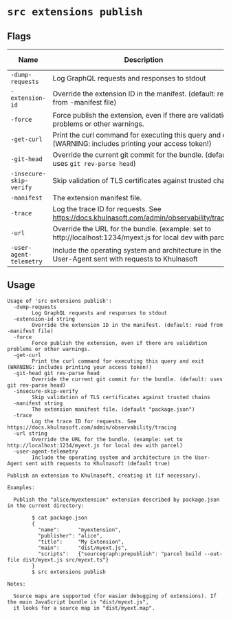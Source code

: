 # `src extensions publish`


## Flags

| Name | Description | Default Value |
|------|-------------|---------------|
| `-dump-requests` | Log GraphQL requests and responses to stdout | `false` |
| `-extension-id` | Override the extension ID in the manifest. (default: read from -manifest file) |  |
| `-force` | Force publish the extension, even if there are validation problems or other warnings. | `false` |
| `-get-curl` | Print the curl command for executing this query and exit (WARNING: includes printing your access token!) | `false` |
| `-git-head` | Override the current git commit for the bundle. (default: uses `git rev-parse head`) |  |
| `-insecure-skip-verify` | Skip validation of TLS certificates against trusted chains | `false` |
| `-manifest` | The extension manifest file. | `package.json` |
| `-trace` | Log the trace ID for requests. See https://docs.khulnasoft.com/admin/observability/tracing | `false` |
| `-url` | Override the URL for the bundle. (example: set to http://localhost:1234/myext.js for local dev with parcel) |  |
| `-user-agent-telemetry` | Include the operating system and architecture in the User-Agent sent with requests to Khulnasoft | `true` |


## Usage

```
Usage of 'src extensions publish':
  -dump-requests
    	Log GraphQL requests and responses to stdout
  -extension-id string
    	Override the extension ID in the manifest. (default: read from -manifest file)
  -force
    	Force publish the extension, even if there are validation problems or other warnings.
  -get-curl
    	Print the curl command for executing this query and exit (WARNING: includes printing your access token!)
  -git-head git rev-parse head
    	Override the current git commit for the bundle. (default: uses git rev-parse head)
  -insecure-skip-verify
    	Skip validation of TLS certificates against trusted chains
  -manifest string
    	The extension manifest file. (default "package.json")
  -trace
    	Log the trace ID for requests. See https://docs.khulnasoft.com/admin/observability/tracing
  -url string
    	Override the URL for the bundle. (example: set to http://localhost:1234/myext.js for local dev with parcel)
  -user-agent-telemetry
    	Include the operating system and architecture in the User-Agent sent with requests to Khulnasoft (default true)

Publish an extension to Khulnasoft, creating it (if necessary).

Examples:

  Publish the "alice/myextension" extension described by package.json in the current directory:

    	$ cat package.json
        {
          "name":      "myextension",
          "publisher": "alice",
          "title":     "My Extension",
          "main":      "dist/myext.js",
          "scripts":   {"sourcegraph:prepublish": "parcel build --out-file dist/myext.js src/myext.ts"}
        }
    	$ src extensions publish

Notes:

  Source maps are supported (for easier debugging of extensions). If the main JavaScript bundle is "dist/myext.js",
  it looks for a source map in "dist/myext.map".



```
	